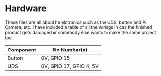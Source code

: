 # Hardware #

These files are all about he elctronics such as the UDS, button and Pi Camera, etc. I have included a table of all the wirings in cas the finished product gets damaged or somebody else wants to make the same project too.

Component | Pin Number(s)
------------ | -------------
Button | 0V, GPIO 15
UDS | 0V, GPIO 17, GPIO 4, 5V
